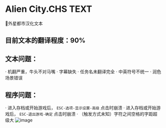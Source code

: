 # Alien City.CHS TEXT
 📄外星都市汉化文本<br>
## **目前文本的翻译程度：90%**<br>
## **文本问题：**<br>
· 机翻严重，牛头不对马嘴
· 字幕缺失
· 任务名未翻译完全
· 中英符号不统一
· 润色场景错误

## **程序问题：**<br>
· 进入存档或开始游戏后， `ESC-选项-显示设置-高级` 点击时崩溃
· 进入存档或开始游戏后， `ESC-退出游戏-确定` 点击时崩溃
· （触发方式未知）字符之间空格的字距超级大 
![image](https://github.com/Lzh102938/GTASA-Alien-City.CHS-TEXT/blob/main/%E5%9B%BE%E5%BA%8A/%E5%AD%97%E7%AC%A6%E9%97%B4%E8%B7%9D%E5%A4%A7.png)